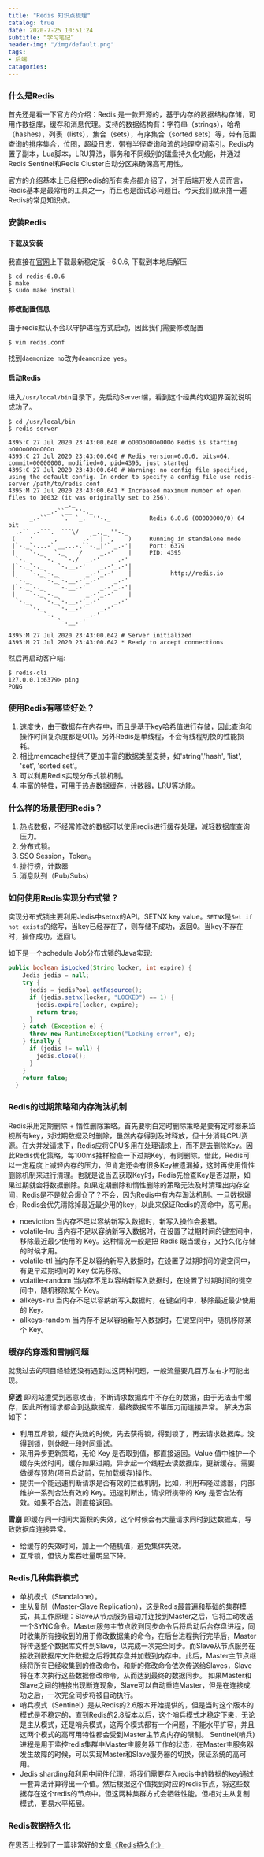```yaml
---
title: "Redis 知识点梳理"
catalog: true
date: 2020-7-25 10:51:24
subtitle: “学习笔记”
header-img: "/img/default.png"
tags:
- 后端
catagories:
---
```


### 什么是Redis

首先还是看一下官方的介绍：Redis 是一款开源的，基于内存的数据结构存储，可用作数据库，缓存和消息代理。支持的数据结构有：字符串（strings），哈希（hashes），列表（lists），集合（sets），有序集合（sorted sets）等，带有范围查询的排序集合，位图，超级日志，带有半径查询和流的地理空间索引。Redis内置了副本，Lua脚本，LRU算法，事务和不同级别的磁盘持久化功能，并通过Redis Sentinel和Redis Cluster自动分区来确保高可用性。

官方的介绍基本上已经把Redis的所有卖点都介绍了，对于后端开发人员而言，Redis基本是最常用的工具之一，而且也是面试必问题目。今天我们就来撸一遍Redis的常见知识点。

### 安装Redis

#### 下载及安装

我直接在[官网](https://redis.io/download)上下载最新稳定版 - 6.0.6, 下载到本地后解压
```shell
$ cd redis-6.0.6
$ make
$ sudo make install
```

#### 修改配置信息

由于redis默认不会以守护进程方式启动，因此我们需要修改配置
```shell
$ vim redis.conf 
```

找到`daemonize no`改为`deamonize yes`。

#### 启动Redis

进入`/usr/local/bin`目录下，先启动Server端，看到这个经典的欢迎界面就说明成功了。
```shell
$ cd /usr/local/bin
$ redis-server

4395:C 27 Jul 2020 23:43:00.640 # oO0OoO0OoO0Oo Redis is starting oO0OoO0OoO0Oo
4395:C 27 Jul 2020 23:43:00.640 # Redis version=6.0.6, bits=64, commit=00000000, modified=0, pid=4395, just started
4395:C 27 Jul 2020 23:43:00.640 # Warning: no config file specified, using the default config. In order to specify a config file use redis-server /path/to/redis.conf
4395:M 27 Jul 2020 23:43:00.641 * Increased maximum number of open files to 10032 (it was originally set to 256).
                _._                                                  
           _.-``__ ''-._                                             
      _.-``    `.  `_.  ''-._           Redis 6.0.6 (00000000/0) 64 bit
  .-`` .-```.  ```\/    _.,_ ''-._                                   
 (    '      ,       .-`  | `,    )     Running in standalone mode
 |`-._`-...-` __...-.``-._|'` _.-'|     Port: 6379
 |    `-._   `._    /     _.-'    |     PID: 4395
  `-._    `-._  `-./  _.-'    _.-'                                   
 |`-._`-._    `-.__.-'    _.-'_.-'|                                  
 |    `-._`-._        _.-'_.-'    |           http://redis.io        
  `-._    `-._`-.__.-'_.-'    _.-'                                   
 |`-._`-._    `-.__.-'    _.-'_.-'|                                  
 |    `-._`-._        _.-'_.-'    |                                  
  `-._    `-._`-.__.-'_.-'    _.-'                                   
      `-._    `-.__.-'    _.-'                                       
          `-._        _.-'                                           
              `-.__.-'                                               

4395:M 27 Jul 2020 23:43:00.642 # Server initialized
4395:M 27 Jul 2020 23:43:00.642 * Ready to accept connections
```
然后再启动客户端:
```shell
$ redis-cli
127.0.0.1:6379> ping
PONG
```

### 使用Redis有哪些好处？

1. 速度快，由于数据存在内存中，而且是基于key哈希值进行存储，因此查询和操作时间复杂度都是O(1)。另外Redis是单线程，不会有线程切换的性能损耗。
2. 相比memcache提供了更加丰富的数据类型支持，如'string','hash', 'list', 'set', 'sorted set'。
3. 可以利用Redis实现分布式锁机制。
4. 丰富的特性，可用于热点数据缓存，计数器，LRU等功能。

### 什么样的场景使用Redis？

1. 热点数据，不经常修改的数据可以使用redis进行缓存处理，减轻数据库查询压力。
2. 分布式锁。
3. SSO Session，Token。
4. 排行榜，计数器
5. 消息队列（Pub/Subs）

### 如何使用Redis实现分布式锁？

实现分布式锁主要利用Jedis中setnx的API。SETNX key value。`SETNX`是`Set if not exists`的缩写，当key已经存在了，则存储不成功，返回0。当key不存在时，操作成功，返回1。

如下是一个schedule Job分布式锁的Java实现:
```java
public boolean isLocked(String locker, int expire) {
    Jedis jedis = null;
    try {
      jedis = jedisPool.getResource();
      if (jedis.setnx(locker, "LOCKED") == 1) {
        jedis.expire(locker, expire);
        return true;
      }
    } catch (Exception e) {
      throw new RuntimeException("Locking error", e);
    } finally {
      if (jedis != null) {
        jedis.close();
      }
    }
    return false;
  }
```

### Redis的过期策略和内存淘汰机制

Redis采用定期删除 + 惰性删除策略。首先要明白定时删除策略是要有定时器来监视所有key，对过期数据及时删除，虽然内存得到及时释放，但十分消耗CPU资源。在大并发请求下，Redis应将CPU多用在处理请求上，而不是去删除Key。因此Redis优化策略，每100ms抽样检查一下过期Key，有则删除。借此，Redis可以一定程度上减轻内存的压力，但肯定还会有很多Key被遗漏掉，这时再使用惰性删除机制来进行清理。也就是说当去获取Key时，Redis先检查Key是否过期，如果过期就会将数据删除。如果定期删除和惰性删除的策略无法及时清理出内存空间，Redis是不是就会爆仓了？不会，因为Redis中有内存淘汰机制。一旦数据爆仓，Redis会优先清除掉最近最少用的key，以此来保证Redis的高命中，高可用。
+ noeviction 当内存不足以容纳新写入数据时，新写入操作会报错。
+ volatile-lru 当内存不足以容纳新写入数据时，在设置了过期时间的键空间中，移除最近最少使用的 Key。这种情况一般是把 Redis 既当缓存，又持久化存储的时候才用。
+ volatile-ttl 当内存不足以容纳新写入数据时，在设置了过期时间的键空间中，有更早过期时间的 Key 优先移除。
+ volatile-random 当内存不足以容纳新写入数据时，在设置了过期时间的键空间中，随机移除某个 Key。
+ allkeys-lru 当内存不足以容纳新写入数据时，在键空间中，移除最近最少使用的 Key。
+ allkeys-random 当内存不足以容纳新写入数据时，在键空间中，随机移除某个 Key。

### 缓存的穿透和雪崩问题

就我过去的项目经验还没有遇到过这两种问题，一般流量要几百万左右才可能出现。

**穿透** 即网站遭受到恶意攻击，不断请求数据库中不存在的数据，由于无法击中缓存，因此所有请求都会到达数据库，最终数据库不堪压力而连接异常。
解决方案如下：
+ 利用互斥锁，缓存失效的时候，先去获得锁，得到锁了，再去请求数据库。没得到锁，则休眠一段时间重试。
+ 采用异步更新策略，无论 Key 是否取到值，都直接返回。Value 值中维护一个缓存失效时间，缓存如果过期，异步起一个线程去读数据库，更新缓存。需要做缓存预热(项目启动前，先加载缓存)操作。
+ 提供一个能迅速判断请求是否有效的拦截机制，比如，利用布隆过滤器，内部维护一系列合法有效的 Key。迅速判断出，请求所携带的 Key 是否合法有效。如果不合法，则直接返回。

**雪崩** 即缓存同一时间大面积的失效，这个时候会有大量请求同时到达数据库，导致数据库连接异常。
+ 给缓存的失效时间，加上一个随机值，避免集体失效。
+ 互斥锁，但该方案吞吐量明显下降。

### Redis几种集群模式

+ 单机模式（Standalone）。
+ 主从复制（Master-Slave Replication），这是Redis最普遍和基础的集群模式，其工作原理：Slave从节点服务启动并连接到Master之后，它将主动发送一个SYNC命令。Master服务主节点收到同步命令后将启动后台存盘进程，同时收集所有接收到的用于修改数据集的命令，在后台进程执行完毕后，Master将传送整个数据库文件到Slave，以完成一次完全同步。而Slave从节点服务在接收到数据库文件数据之后将其存盘并加载到内存中。此后，Master主节点继续将所有已经收集到的修改命令，和新的修改命令依次传送给Slaves，Slave将在本次执行这些数据修改命令，从而达到最终的数据同步。
如果Master和Slave之间的链接出现断连现象，Slave可以自动重连Master，但是在连接成功之后，一次完全同步将被自动执行。
+ 哨兵模式（Sentinel）是从Redis的2.6版本开始提供的，但是当时这个版本的模式是不稳定的，直到Redis的2.8版本以后，这个哨兵模式才稳定下来，无论是主从模式，还是哨兵模式，这两个模式都有一个问题，不能水平扩容，并且这两个模式的高可用特性都会受到Master主节点内存的限制。
Sentinel(哨兵)进程是用于监控redis集群中Master主服务器工作的状态，在Master主服务器发生故障的时候，可以实现Master和Slave服务器的切换，保证系统的高可用。
+ Jedis sharding和利用中间件代理，将我们需要存入redis中的数据的key通过一套算法计算得出一个值。然后根据这个值找到对应的redis节点，将这些数据存在这个redis的节点中。但这两种集群方式会牺牲性能。但相对主从复制模式，更易水平拓展。

### Redis数据持久化

在思否上找到了一篇非常好的文章[《Redis持久化》](https://segmentfault.com/a/1190000002906345)
